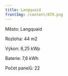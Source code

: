 ```yaml
---
title: Langquaid
frontImg: /content/879.png
---
```

Město: Langquaid

Rozloha: 44 m2

Výkon: 8,25 kWp

Baterie:   7,6 kWh

Počet panelů: 22